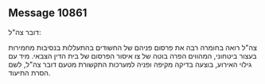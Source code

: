 ## Message 10861

דובר צה"ל:

צה"ל רואה בחומרה רבה את פרסום פניהם של החשודים בהתעללות בנסיבות מחמירות בעצור ביטחוני, המהווים הפרה בוטה של צו איסור הפרסום של בית הדין הצבאי.
מיד עם גילוי האירוע, בוצעה בדיקה מקיפה ופניה למערכות התקשורת מטעם דובר צה"ל, לשם הסרת התיעוד.

